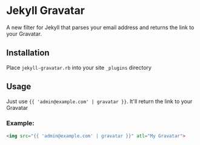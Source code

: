 # Jekyll Gravatar
A new filter for Jekyll that parses your email address and returns the link to your Gravatar.

## Installation
Place `jekyll-gravatar.rb` into your site `_plugins` directory

## Usage
Just use `{{ 'admin@example.com' | gravatar }}`. It'll return the link to your Gravatar

### Example:
```html
<img src="{{ 'admin@example.com' | gravatar }}" atl="My Gravatar">
```
